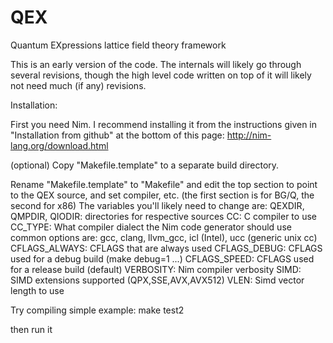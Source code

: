 # QEX
Quantum EXpressions lattice field theory framework

This is an early version of the code.  The internals will likely go through
several revisions, though the high level code written on top of it will
likely not need much (if any) revisions.

Installation:

First you need Nim.  I recommend installing it from the instructions
given in "Installation from github" at the bottom of this page:
http://nim-lang.org/download.html

(optional) Copy "Makefile.template" to a separate build directory.

Rename "Makefile.template" to "Makefile" and edit the top section
to point to the QEX source, and set compiler, etc.
(the first section is for BG/Q, the second for x86)
The variables you'll likely need to change are:
QEXDIR, QMPDIR, QIODIR: directories for respective sources
CC: C compiler to use
CC_TYPE: What compiler dialect the Nim code generator should use
         common options are: gcc, clang, llvm_gcc, icl (Intel),
         ucc (generic unix cc)
CFLAGS_ALWAYS: CFLAGS that are always used
CFLAGS_DEBUG: CFLAGS used for a debug build (make debug=1 ...)
CFLAGS_SPEED: CFLAGS used for a release build (default)
VERBOSITY: Nim compiler verbosity
SIMD: SIMD extensions supported (QPX,SSE,AVX,AVX512)
VLEN: Simd vector length to use

Try compiling simple example:
make test2

then run it
